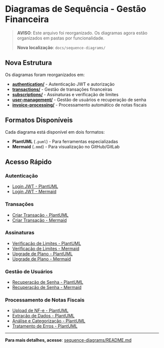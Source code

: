 # Diagramas de Sequência - Gestão Financeira

> **AVISO**: Este arquivo foi reorganizado. Os diagramas agora estão organizados em pastas por funcionalidade.
> 
> **Nova localização**: `docs/sequence-diagrams/`

## Nova Estrutura

Os diagramas foram reorganizados em:

- **[authentication/](sequence-diagrams/authentication/)** - Autenticação JWT e autorização
- **[transactions/](sequence-diagrams/transactions/)** - Gestão de transações financeiras
- **[subscriptions/](sequence-diagrams/subscriptions/)** - Assinaturas e verificação de limites
- **[user-management/](sequence-diagrams/user-management/)** - Gestão de usuários e recuperação de senha
- **[invoice-processing/](sequence-diagrams/invoice-processing/)** - Processamento automático de notas fiscais

## Formatos Disponíveis

Cada diagrama está disponível em dois formatos:
- **PlantUML** (`.puml`) - Para ferramentas especializadas
- **Mermaid** (`.mmd`) - Para visualização no GitHub/GitLab

## Acesso Rápido

### Autenticação
- [Login JWT - PlantUML](sequence-diagrams/authentication/jwt-login.puml)
- [Login JWT - Mermaid](sequence-diagrams/authentication/jwt-login.mmd)

### Transações
- [Criar Transação - PlantUML](sequence-diagrams/transactions/create-transaction.puml)
- [Criar Transação - Mermaid](sequence-diagrams/transactions/create-transaction.mmd)

### Assinaturas
- [Verificação de Limites - PlantUML](sequence-diagrams/subscriptions/subscription-check.puml)
- [Verificação de Limites - Mermaid](sequence-diagrams/subscriptions/subscription-check.mmd)
- [Upgrade de Plano - PlantUML](sequence-diagrams/subscriptions/plan-upgrade.puml)
- [Upgrade de Plano - Mermaid](sequence-diagrams/subscriptions/plan-upgrade.mmd)

### Gestão de Usuários
- [Recuperação de Senha - PlantUML](sequence-diagrams/user-management/password-reset.puml)
- [Recuperação de Senha - Mermaid](sequence-diagrams/user-management/password-reset.mmd)

### Processamento de Notas Fiscais
- [Upload de NF-e - PlantUML](sequence-diagrams/invoice-processing/upload-invoice.puml)
- [Extração de Dados - PlantUML](sequence-diagrams/invoice-processing/extract-data.puml)
- [Análise e Categorização - PlantUML](sequence-diagrams/invoice-processing/analyze-and-categorize.puml)
- [Tratamento de Erros - PlantUML](sequence-diagrams/invoice-processing/error-handling.puml)

---

**Para mais detalhes, acesse**: [sequence-diagrams/README.md](sequence-diagrams/README.md)
